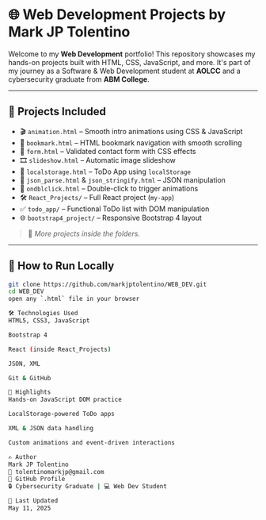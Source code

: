 # 🌐 Web Development Projects by Mark JP Tolentino

Welcome to my **Web Development** portfolio! This repository showcases my hands-on projects built with HTML, CSS, JavaScript, and more. It's part of my journey as a Software & Web Development student at **AOLCC** and a cybersecurity graduate from **ABM College**.

---

## 📁 Projects Included

- 🎬 `animation.html` – Smooth intro animations using CSS & JavaScript  
- 🔖 `bookmark.html` – HTML bookmark navigation with smooth scrolling  
- 🧩 `form.html` – Validated contact form with CSS effects  
- 🎞️ `slideshow.html` – Automatic image slideshow  
- 📅 `localstorage.html` – ToDo App using `localStorage`  
- 🔁 `json_parse.html` & `json_stringify.html` – JSON manipulation  
- 🎥 `ondblclick.html` – Double-click to trigger animations  
- 🛠 `React_Projects/` – Full React project (`my-app`)  
- ✅ `todo_app/` – Functional ToDo list with DOM manipulation  
- 🌐 `bootstrap4_project/` – Responsive Bootstrap 4 layout  

> 📌 *More projects inside the folders.*

---

## 🚀 How to Run Locally

```bash
git clone https://github.com/markjptolentino/WEB_DEV.git
cd WEB_DEV
open any `.html` file in your browser

🛠 Technologies Used
HTML5, CSS3, JavaScript

Bootstrap 4

React (inside React_Projects)

JSON, XML

Git & GitHub

📌 Highlights
Hands-on JavaScript DOM practice

LocalStorage-powered ToDo apps

XML & JSON data handling

Custom animations and event-driven interactions

✍️ Author
Mark JP Tolentino
📧 tolentinomarkjp@gmail.com
🔗 GitHub Profile
🔒 Cybersecurity Graduate | 💻 Web Dev Student

📅 Last Updated
May 11, 2025

